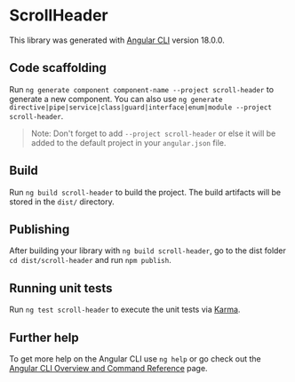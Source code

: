 # ScrollHeader

This library was generated with [Angular CLI](https://github.com/angular/angular-cli) version 18.0.0.

## Code scaffolding

Run `ng generate component component-name --project scroll-header` to generate a new component. You can also use `ng generate directive|pipe|service|class|guard|interface|enum|module --project scroll-header`.
> Note: Don't forget to add `--project scroll-header` or else it will be added to the default project in your `angular.json` file. 

## Build

Run `ng build scroll-header` to build the project. The build artifacts will be stored in the `dist/` directory.

## Publishing

After building your library with `ng build scroll-header`, go to the dist folder `cd dist/scroll-header` and run `npm publish`.

## Running unit tests

Run `ng test scroll-header` to execute the unit tests via [Karma](https://karma-runner.github.io).

## Further help

To get more help on the Angular CLI use `ng help` or go check out the [Angular CLI Overview and Command Reference](https://angular.dev/tools/cli) page.
